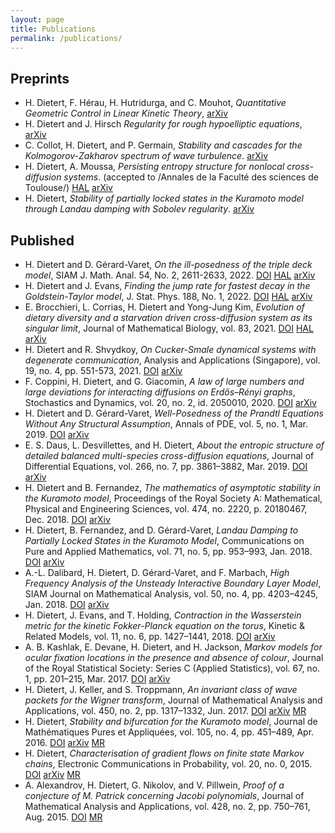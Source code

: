 ```yaml
---
layout: page
title: Publications
permalink: /publications/
---
```


## Preprints
- H. Dietert, F. Hérau, H. Hutridurga, and C. Mouhot,
  *Quantitative Geometric Control in Linear Kinetic Theory*,
  [arXiv](https://arxiv.org/abs/2209.09340)
- H. Dietert and J. Hirsch
  *Regularity for rough hypoelliptic equations*,
  [arXiv](https://arxiv.org/abs/2209.08077)
- C. Collot, H. Dietert, and P. Germain,
  *Stability and cascades for the Kolmogorov-Zakharov spectrum of wave turbulence*.
  [arXiv](https://arxiv.org/abs/2208.00947)
- H. Dietert, A. Moussa, *Persisting entropy structure for nonlocal
  cross-diffusion systems*. (accepted to /Annales de la Faculté des
  sciences de Toulouse/)
  [HAL](https://hal.archives-ouvertes.fr/hal-03103073)
  [arXiv](https://arxiv.org/abs/2101.02893)
- H. Dietert, *Stability of partially locked states in the Kuramoto
  model through Landau damping with Sobolev regularity*.
  [arXiv](https://arxiv.org/abs/1707.03475)

## Published
- H. Dietert and D. Gérard-Varet, *On the ill-posedness of the triple deck model*,
  SIAM J. Math. Anal. 54, No. 2, 2611-2633, 2022.
  [DOI](https://doi.org/10.1137/21M1427401)
  [HAL](https://hal.archives-ouvertes.fr/hal-03216356)
  [arXiv](https://arxiv.org/abs/2105.02053)
- H. Dietert and J. Evans, *Finding the jump rate for fastest decay in
  the Goldstein-Taylor model*,
  J. Stat. Phys. 188, No. 1, 2022.
  [DOI](https://doi.org/10.1007/s10955-022-02925-3)
  [HAL](https://hal.archives-ouvertes.fr/hal-03171498)
  [arXiv](https://arxiv.org/abs/2103.10064)
- E. Brocchieri, L. Corrias, H. Dietert and Yong-Jung Kim,
  *Evolution of dietary diversity and a starvation driven cross-diffusion system
  as its singular limit*,
  Journal of Mathematical Biology, vol. 83,
  2021.
  [DOI](https://doi.org/10.1007/s00285-021-01679-y)
  [HAL](https://hal.archives-ouvertes.fr/hal-03013229)
  [arXiv](https://arxiv.org/abs/2011.10304)
- H. Dietert and R. Shvydkoy, *On Cucker-Smale dynamical systems with
  degenerate communication*,
  Analysis and Applications (Singapore), vol. 19, no. 4, pp. 551-573, 2021.
  [DOI](https://doi.org/10.1142/S0219530520500050)
  [arXiv](https://arxiv.org/abs/1903.00094)
- F. Coppini, H. Dietert, and G. Giacomin, *A law of large numbers and
  large deviations for interacting diffusions on Erdős–Rényi graphs*,
  Stochastics and Dynamics, vol. 20, no. 2, id. 2050010, 2020.
  [DOI](https://doi.org/10.1142/s0219493720500100)
  [arXiv](https://arxiv.org/abs/1807.10921)
- H. Dietert and D. Gérard-Varet, *Well-Posedness of the Prandtl
  Equations Without Any Structural Assumption*, Annals of PDE, vol. 5,
  no. 1, Mar. 2019.
  [DOI](https://doi.org/10.1007/s40818-019-0063-6)
  [arXiv](https://arxiv.org/abs/1809.11004)
- E. S. Daus, L. Desvillettes, and H. Dietert, *About the entropic
  structure of detailed balanced multi-species cross-diffusion
  equations*, Journal of Differential Equations, vol. 266, no. 7,
  pp. 3861–3882, Mar. 2019.
  [DOI](https://doi.org/10.1016/j.jde.2018.09.020)
  [arXiv](https://arxiv.org/abs/1803.09808)
- H. Dietert and B. Fernandez, *The mathematics of asymptotic
  stability in the Kuramoto model*, Proceedings of the Royal Society
  A: Mathematical, Physical and Engineering Sciences, vol. 474,
  no. 2220, p. 20180467, Dec. 2018.
  [DOI](https://doi.org/10.1098/rspa.2018.0467)
  [arXiv](https://arxiv.org/abs/1801.01309)
- H. Dietert, B. Fernandez, and D. Gérard-Varet, *Landau Damping to
  Partially Locked States in the Kuramoto Model*, Communications on
  Pure and Applied Mathematics, vol. 71, no. 5, pp. 953–993,
  Jan. 2018.
  [DOI](https://doi.org/10.1002/cpa.21741)
  [arXiv](https://arxiv.org/abs/1606.04470)
- A.-L. Dalibard, H. Dietert, D. Gérard-Varet, and F. Marbach, *High
  Frequency Analysis of the Unsteady Interactive Boundary Layer
  Model*, SIAM Journal on Mathematical Analysis, vol. 50, no. 4,
  pp. 4203–4245, Jan. 2018.
  [DOI](https://doi.org/10.1137/17m1157477)
  [arXiv](https://arxiv.org/abs/1710.04510)
- H. Dietert, J. Evans, and T. Holding, *Contraction in the
  Wasserstein metric for the kinetic Fokker-Planck equation on the
  torus*, Kinetic & Related Models, vol. 11, no. 6,
  pp. 1427–1441, 2018.
  [DOI](https://doi.org/10.3934/krm.2018056)
  [arXiv](http://arxiv.org/abs/1506.06173)
- A. B. Kashlak, E. Devane, H. Dietert, and H. Jackson, *Markov models
  for ocular fixation locations in the presence and absence of
  colour*, Journal of the Royal Statistical Society: Series C (Applied
  Statistics), vol. 67, no. 1, pp. 201–215, Mar. 2017.
  [DOI](https://doi.org/10.1111/rssc.12223)
  [arXiv](https://arxiv.org/abs/1604.06335)
- H. Dietert, J. Keller, and S. Troppmann, *An invariant class of wave
  packets for the Wigner transform*, Journal of Mathematical Analysis
  and Applications, vol. 450, no. 2, pp. 1317–1332, Jun. 2017.
  [DOI](https://doi.org/10.1016/j.jmaa.2016.12.041)
  [arXiv](https://arxiv.org/abs/1505.06192)
  [MR](http://www.ams.org/mathscinet-getitem?mr=3639103)
- H. Dietert, *Stability and bifurcation for the Kuramoto model*,
  Journal de Mathématiques Pures et Appliquées, vol. 105, no. 4,
  pp. 451–489, Apr. 2016.
  [DOI](http://dx.doi.org/10.1016/j.matpur.2015.11.001)
  [arXiv](http://arxiv.org/abs/1411.3752)
  [MR](http://www.ams.org/mathscinet-getitem?mr=3471147)
- H. Dietert, *Characterisation of gradient flows on finite state
  Markov chains*, Electronic Communications in Probability, vol. 20,
  no. 0, 2015.
  [DOI](http://dx.doi.org/10.1214/ECP.v20-3521)
  [arXiv](http://arxiv.org/abs/1405.2552)
  [MR](http://www.ams.org/mathscinet-getitem?mr=3327868)
- A. Alexandrov, H. Dietert, G. Nikolov, and V. Pillwein, *Proof of a
  conjecture of M. Patrick concerning Jacobi polynomials*, Journal of
  Mathematical Analysis and Applications, vol. 428, no. 2,
  pp. 750–761, Aug. 2015.
  [DOI](http://dx.doi.org/10.1016/j.jmaa.2015.03.037)
  [MR](http://www.ams.org/mathscinet-getitem?mr=3334944)
